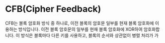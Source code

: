 # CFB(Cipher Feedback)
CFB는 블록 암호화 방식 중 하나로, 이전 블록의 암호문 일부를 현재 블록 암호화에 이용하는 방식입니다. 이전 블록 암호문의 일부를 현재 블록 암호화에 XOR하여 암호화합니다. 이 방식은 블록마다 다른 키를 사용하고, 블록의 순서와 상관없이 병렬 처리가 가